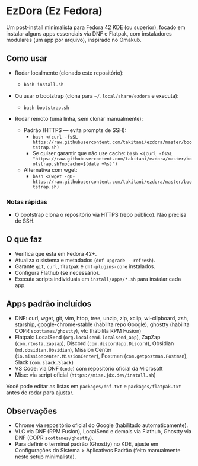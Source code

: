 # EzDora (Ez Fedora)

Um post-install minimalista para Fedora 42 KDE (ou superior), focado em instalar alguns apps essenciais via DNF e Flatpak, com instaladores modulares (um app por arquivo), inspirado no Omakub.

## Como usar

- Rodar localmente (clonado este repositório):
  - `bash install.sh`

- Ou usar o bootstrap (clona para `~/.local/share/ezdora` e executa):
  - `bash bootstrap.sh`

- Rodar remoto (uma linha, sem clonar manualmente):
  - Padrão (HTTPS — evita prompts de SSH):
    - `bash <(curl -fsSL https://raw.githubusercontent.com/takitani/ezdora/master/bootstrap.sh)`
    - Se quiser garantir que não use cache: `bash <(curl -fsSL "https://raw.githubusercontent.com/takitani/ezdora/master/bootstrap.sh?nocache=$(date +%s)")`
  - Alternativa com wget:
    - `bash <(wget -qO- https://raw.githubusercontent.com/takitani/ezdora/master/bootstrap.sh)`

### Notas rápidas
- O bootstrap clona o repositório via HTTPS (repo público). Não precisa de SSH.

## O que faz

- Verifica que está em Fedora 42+.
- Atualiza o sistema e metadados (`dnf upgrade --refresh`).
- Garante `git`, `curl`, `flatpak` e `dnf-plugins-core` instalados.
- Configura Flathub (se necessário).
- Executa scripts individuais em `install/apps/*.sh` para instalar cada app.

## Apps padrão incluídos

- DNF: curl, wget, git, vim, htop, tree, unzip, zip, xclip, wl-clipboard, zsh, starship, google-chrome-stable (habilita repo Google), ghostty (habilita COPR `scottames/ghostty`), vlc (habilita RPM Fusion)
- Flatpak: LocalSend (`org.localsend.localsend_app`), ZapZap (`com.rtosta.zapzap`), Discord (`com.discordapp.Discord`), Obsidian (`md.obsidian.Obsidian`), Mission Center (`io.missioncenter.MissionCenter`), Postman (`com.getpostman.Postman`), Slack (`com.slack.Slack`)
- VS Code: via DNF (`code`) com repositório oficial da Microsoft
- Mise: via script oficial (`https://mise.jdx.dev/install.sh`)

Você pode editar as listas em `packages/dnf.txt` e `packages/flatpak.txt` antes de rodar para ajustar.

## Observações

- Chrome via repositório oficial do Google (habilitado automaticamente).
- VLC via DNF (RPM Fusion), LocalSend e demais via Flathub, Ghostty via DNF (COPR `scottames/ghostty`).
- Para definir o terminal padrão (Ghostty) no KDE, ajuste em Configurações do Sistema > Aplicativos Padrão (feito manualmente neste setup minimalista).
